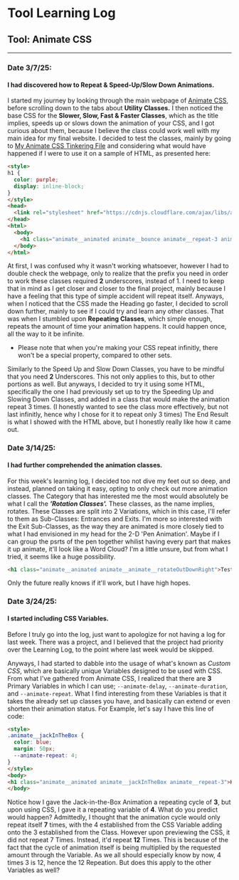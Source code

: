# Tool Learning Log

## Tool: **Animate CSS**

---

### Date 3/7/25:
#### I had discovered how to Repeat & Speed-Up/Slow Down Animations.

I started my journey by looking through the main webpage of [Animate CSS](https://animate.style/), before scrolling down to the tabs about **Utility Classes.** I then noticed the base CSS for the **Slower, Slow, Fast & Faster Classes**, which as the title implies, speeds up or slows down the animation of your CSS, and I got curious about them, because I believe the class could work well with my main idea for my final website. I decided to test the classes, mainly by going to [My Animate CSS Tinkering File](animate-css-tinkering.html) and considering what would have happened if I were to use it on a sample of HTML, as presented here:

```HTML
<style>
h1 {
  color: purple;
  display: inline-block;
}
</style>
<head>
  <link rel="stylesheet" href="https://cdnjs.cloudflare.com/ajax/libs/animate.css/4.1.1/animate.min.css"/>
</head>
<html>
  <body>
    <h1 class="animate__animated animate__bounce animate__repeat-3 animate__fast">Presto! One Animated object.</h1>
  </body>
</html>
```
At first, I was confused why it wasn't working whatsoever, however I had to double check the webpage, only to realize that the prefix you need in order to work these classes required **2** underscores, instead of 1. I need to keep that in mind as I get closer and closer to the final project, mainly because I have a feeling that this type of simple accident will repeat itself. Anyways, when I noticed that the CSS made the Heading go faster, I decided to scroll down further, mainly to see if I could try and learn any other classes. That was when I stumbled upon **Repeating Classes**, which simple enough, repeats the amount of time your animation happens. It could happen once, all the way to it be infinite.
  * Please note that when you're making your CSS repeat infinitly, there won't be a special property, compared to other sets.

Similarly to the Speed Up and Slow Down Classes, you have to be mindful that you need **2** Underscores. This not only applies to this, but to other portions as well. But anyways, I decided to try it using some HTML, specifically the one I had previously set up to try the Speeding Up and Slowing Down Classes, and added in a class that would make the animation repeat 3 times. (I honestly wanted to see the class more effectively, but not last infinitly, hence why I chose for it to repeat only 3 times) The End Result is what I showed with the HTML above, but I honestly really like how it came out.

### Date 3/14/25:
#### I had further comprehended the animation classes.

For this week's learning log, I decided too not dive my feet out so deep, and instead, planned on taking it easy, opting to only check out more animation classes. The Category that has interested me the most would absolutely be what I call the ***'Rotation Classes'.*** These classes, as the name implies, rotates. These Classes are split into 2 Variations, which in this case, I'll refer to them as Sub-Classes: Entrances and Exits. I'm more so interested with the Exit Sub-Classes, as the way they are animated is more closely tied to what I had envisioned in my head for the 2-D 'Pen Animation'. Maybe if I can group the psrts of the pen together whilist having every part that makes it up animate, it'll look like a Word Cloud? I'm a little unsure, but from what I tried, it seems like a huge possibility.

```HTML
<h1 class="animate__animated animate__animate__rotateOutDownRight">Test Sample</h1>
```

Only the future really knows if it'll work, but I have high hopes.

### Date 3/24/25:
#### I started including CSS Variables.

Before I truly go into the log, just want to apologize for not having a log for last week. There was a project, and I believed that the project had priority over the Learning Log, to the point where last week would be skipped.

Anyways, I had started to dabble into the usage of what's known as _Custom CSS_, which are basically unique Variables designed to be used with CSS. From what I've gathered from Animate CSS, I realized that there are **3** Primary Variables in which I can use; `--animate-delay`, `--animate-duration`, and `--animate-repeat`. What I find interesting from these Variables is that it takes the already set up classes you have, and basically can extend or even shorten their animation status. For Example, let's say I have this line of code:

```HTML
<style>
.animate__jackInTheBox {
  color: blue;
  margin: 50px;
  --animate-repeat: 4;
}
</style>
<body>
<h1 class="animate__animated animate__jackInTheBox animate__repeat-3">Key Demo.</h1>
</body>
```
Notice how I gave the Jack-in-the-Box Animation a repeating cycle of **3**, but upon using CSS, I gave it a repeating variable of **4**. What do you predict would happen? Admittedly, I thought that the animation cycle would only repeat itself **7** times, with the 4 established from the CSS Variable adding onto the 3 established from the Class. However upon previewing the CSS, it did not repeat 7 Times. Instead, it'd repeat **12** Times. This is because of the fact that the cycle of animation itself is being multiplied by the requested amount through the Variable. As we all should especially know by now, 4 times 3 is 12, hence the 12 Repeation. But does this apply to the other Variables as well?
<!--
* Links you used today (websites, videos, etc)
* Things you tried, progress you made, etc
* Challenges, a-ha moments, etc
* Questions you still have
* What you're going to try next
-->
